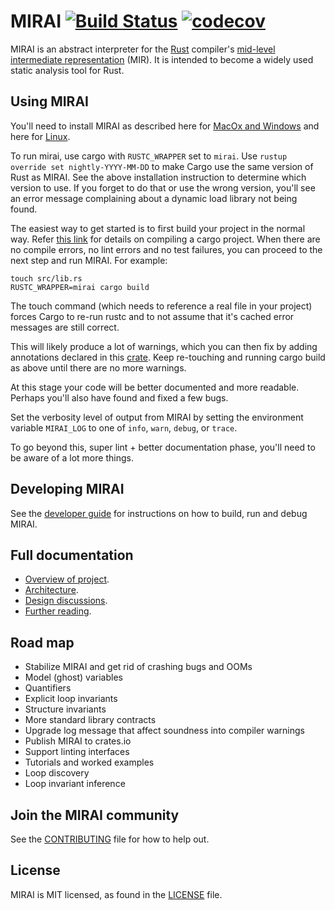 # MIRAI  [![Build Status](https://travis-ci.com/facebookexperimental/MIRAI.svg?token=uaX9rExVwSVz5FfMFphz&branch=master)](https://travis-ci.com/facebookexperimental/MIRAI) [![codecov](https://codecov.io/gh/facebookexperimental/MIRAI/branch/master/graph/badge.svg?token=q4jzL09Ahl)](https://codecov.io/gh/facebookexperimental/MIRAI)
MIRAI is an abstract interpreter for the [Rust](https://www.rust-lang.org/) compiler's [mid-level intermediate
representation](https://github.com/rust-lang/rfcs/blob/master/text/1211-mir.md) (MIR).
It is intended to become a widely used static analysis tool for Rust.

## Using MIRAI

You'll need to install MIRAI as described here for [MacOx and Windows](https://github.com/facebookexperimental/MIRAI/blob/master/documentation/InstallationGuide.md)
and here for [Linux](https://github.com/facebookexperimental/MIRAI/blob/master/documentation/Linux.md).

To run mirai, use cargo with `RUSTC_WRAPPER` set to `mirai`.
Use `rustup override set nightly-YYYY-MM-DD` to make Cargo use the same version of Rust as MIRAI. See the above installation
instruction to determine which version to use. If you forget to do that or use the wrong version,
you'll see an error message complaining about a dynamic load library not being found. 

The easiest way to get started is to first build your project in the normal way.
Refer [this link](https://doc.rust-lang.org/1.30.0/book/2018-edition/ch01-00-getting-started.html) for details
on compiling a cargo project.
When there are no compile errors,
no lint errors and no test failures, you can proceed to the next step and run MIRAI. For example:
```
touch src/lib.rs
RUSTC_WRAPPER=mirai cargo build
```

The touch command (which needs to reference a real file in your project) forces Cargo to re-run rustc and to not assume
that it's cached error messages are still correct.

This will likely produce a lot of warnings, which you can then fix by adding annotations declared in this
[crate](https://crates.io/crates/mirai-annotations). Keep re-touching and running cargo build as above until
there are no more warnings.

At this stage your code will be better documented and more readable. Perhaps you'll also have found and fixed a few bugs.

Set the verbosity level of output from MIRAI by setting the environment variable `MIRAI_LOG` to one of
`info`, `warn`, `debug`, or `trace`.

To go beyond this, super lint + better documentation phase, you'll need to be aware of a lot more things.

## Developing MIRAI
See the [developer guide](https://github.com/facebookexperimental/MIRAI/blob/master/documentation//DeveloperGuide.md)
for instructions on how to build, run and debug MIRAI.

## Full documentation
* [Overview of project](https://github.com/facebookexperimental/MIRAI/blob/master/documentation/Overview.md).
* [Architecture](https://github.com/facebookexperimental/MIRAI/blob/master/documentation/Architecture.md).
* [Design discussions](https://github.com/facebookexperimental/MIRAI/blob/master/documentation/DesignDiscussions.md).
* [Further reading](https://github.com/facebookexperimental/MIRAI/blob/master/documentation/FurtherReading.md).

## Road map
* Stabilize MIRAI and get rid of crashing bugs and OOMs
* Model (ghost) variables
* Quantifiers
* Explicit loop invariants
* Structure invariants
* More standard library contracts
* Upgrade log message that affect soundness into compiler warnings 
* Publish MIRAI to crates.io
* Support linting interfaces
* Tutorials and worked examples
* Loop discovery
* Loop invariant inference

## Join the MIRAI community
<!-- * Website:
* Facebook page:
* Mailing list
* irc:  -->
See the [CONTRIBUTING](https://github.com/facebookexperimental/MIRAI/blob/master/CONTRIBUTING.md) file for how to help out.

## License
MIRAI is MIT licensed, as found in the [LICENSE](https://github.com/facebookexperimental/MIRAI/blob/master/LICENSE) file.
